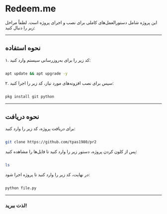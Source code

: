 # Redeem.me



این پروژه شامل دستورالعمل‌های کاملی برای نصب و اجرای پروژه است. لطفاً مراحل زیر را دنبال کنید:



---



## نحوه استفاده



۱. کد زیر را برای به‌روزرسانی سیستم وارد کنید:  

```bash

apt update && apt upgrade -y

```



۲. سپس برای نصب افزونه‌های مورد نیاز، کد زیر را اجرا کنید:  

```bash

pkg install git python

```



---



## نحوه دریافت



برای دریافت پروژه، کد زیر را وارد کنید:  

```bash

git clone https://github.com/tpas1980/pr2

```



پس از کلون کردن پروژه، دستور زیر را وارد کنید تا فایل‌ها را مشاهده کنید:  

```bash

ls

```



در نهایت، کد زیر را وارد کنید تا پروژه اجرا شود:  

```bash

python file.py

```



---



### لذت ببرید!
